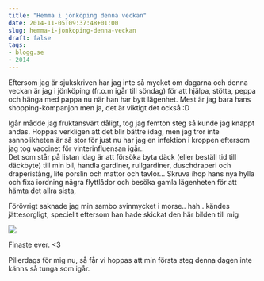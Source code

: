 ```yaml
---
title: "Hemma i jönköping denna veckan"
date: 2014-11-05T09:37:48+01:00
slug: hemma-i-jonkoping-denna-veckan
draft: false
tags:
- blogg.se
- 2014
---
```

Eftersom jag är sjukskriven har jag inte så mycket om dagarna och denna veckan är jag i jönköping (fr.o.m igår till söndag) för att hjälpa, stötta, peppa och hänga med pappa nu när han har bytt lägenhet. Mest är jag bara hans shopping-kompanjon men ja, det är viktigt det också :D

Igår mådde jag fruktansvärt dåligt, tog jag femton steg så kunde jag knappt andas. Hoppas verkligen att det blir bättre idag, men jag tror inte sannolikheten är så stor för just nu har jag en infektion i kroppen eftersom jag tog vaccinet för vinterinfluensan igår..   
Det som står på listan idag är att försöka byta däck (eller beställ tid till däckbyte) till min bil, handla gardiner, rullgardiner, duschdraperi och draperistång, lite porslin och mattor och tavlor... Skruva ihop hans nya hylla och fixa iordning några flyttlådor och besöka gamla lägenheten för att hämta det allra sista,

Förövrigt saknade jag min sambo svinmycket i morse.. hah.. kändes jättesorgligt, speciellt eftersom han hade skickat den här bilden till mig

![](/assets/images/blogg.se/sad_5459e1cc9606ee3809bbaea8.jpg)

Finaste ever. <3

Pillerdags för mig nu, så får vi hoppas att min första steg denna dagen inte känns så tunga som igår.
